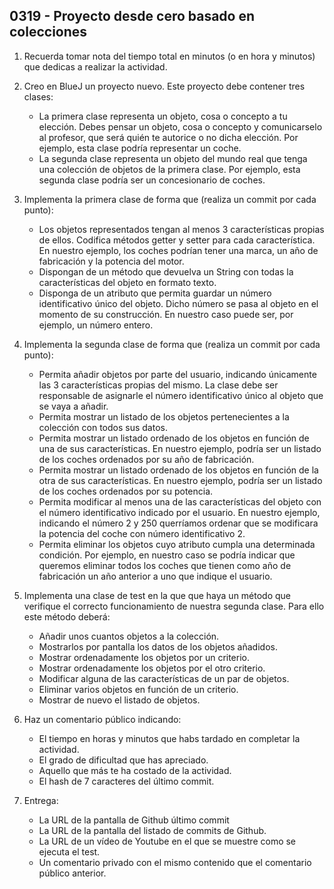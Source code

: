 ## 0319 - Proyecto desde cero basado en colecciones

1. Recuerda tomar nota del tiempo total en minutos (o en hora y minutos) que dedicas a realizar la actividad.

2. Creo en BlueJ un proyecto nuevo. Este proyecto debe contener tres clases:

    * La primera clase representa un objeto, cosa o concepto a tu elección. Debes pensar un objeto, cosa o concepto y comunicarselo al profesor, que será quién te autorice o no dicha elección. Por ejemplo, esta clase podría representar un coche.
    * La segunda clase representa un objeto del mundo real que tenga una colección de objetos de la primera clase. Por ejemplo, esta segunda clase podría ser un concesionario de coches.
  
3. Implementa la primera clase de forma que (realiza un commit por cada punto):

    * Los objetos representados tengan al menos 3 características propias de ellos. Codifica métodos getter y setter para cada característica. En nuestro ejemplo, los coches podrían tener una marca, un año de fabricación y la potencia del motor.
    * Dispongan de un método que devuelva un String con todas la características del objeto en formato texto.
    * Disponga de un atributo que permita guardar un número identificativo único del objeto. Dicho número se pasa al objeto en el momento de su construcción. En nuestro caso puede ser, por ejemplo, un número entero.

4. Implementa la segunda clase de forma que (realiza un commit por cada punto):

    * Permita añadir objetos por parte del usuario, indicando únicamente las 3 características propias del mismo. La clase debe ser responsable de asignarle el número identificativo único al objeto que se vaya a añadir.
    * Permita mostrar un listado de los objetos pertenecientes a la colección con todos sus datos. 
    * Permita mostrar un listado ordenado de los objetos en función de una de sus características. En nuestro ejemplo, podría ser un listado de los coches ordenados por su año de fabricación.
    * Permita mostrar un listado ordenado de los objetos en función de la otra de sus características. En nuestro ejemplo, podría ser un listado de los coches ordenados por su potencia.    
    * Permita modificar al menos una de las características del objeto con el número identificativo indicado por el usuario. En nuestro ejemplo, indicando el número 2 y 250 querríamos ordenar que se modificara la potencia del coche con número identificativo 2.
    * Permita eliminar los objetos cuyo atributo cumpla una determinada condición. Por ejemplo, en nuestro caso se podría indicar que queremos eliminar todos los coches que tienen como año de fabricación un año anterior a uno que indique el usuario.
    
5. Implementa una clase de test en la que que haya un método que verifique el correcto funcionamiento de nuestra segunda clase. Para ello este método deberá:

      * Añadir unos cuantos objetos a la colección.
      * Mostrarlos por pantalla los datos de los objetos añadidos.
      * Mostrar ordenadamente los objetos por un criterio.
      * Mostrar ordenadamente los objetos por el otro criterio.
      * Modificar alguna de las características de un par de objetos.
      * Eliminar varios objetos en función de un criterio.
      * Mostrar de nuevo el listado de objetos.

7. Haz un comentario público indicando:

      * El tiempo en horas y minutos que habs tardado en completar la actividad.
      * El grado de dificultad que has apreciado.
      * Aquello que más te ha costado de la actividad.
      * El hash de 7 caracteres del último commit.

 6. Entrega:
      
      * La URL de la pantalla de Github último commit 
      * La URL de la pantalla del listado de commits de Github.
      * La URL de un vídeo de Youtube en el que se muestre como se ejecuta el test.
      * Un comentario privado con el mismo contenido que el comentario público anterior.
